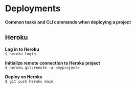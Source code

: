 # Deployments

**Common tasks and CLI commands when deploying a project**

## Heroku
**Log in to Heroku**  
`$ heroku login`  

**Initialize remote connection to Heroku project**  
`$ heroku git:remote -a <myproject>`  

**Deploy on Heroku**  
`$ git push heroku main`  


